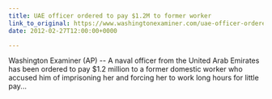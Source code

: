 ```yaml
---
title: UAE officer ordered to pay $1.2M to former worker
link_to_original: https://www.washingtonexaminer.com/uae-officer-ordered-to-pay-12m-to-former-worker
date: 2012-02-27T12:00:00+0000

---
```

Washington Examiner (AP) -- A naval officer from the United Arab Emirates has been ordered to pay $1.2 million to a former domestic worker who accused him of imprisoning her and forcing her to work long hours for little pay...